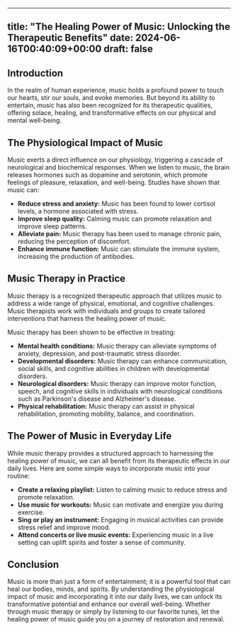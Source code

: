 
---
title: "The Healing Power of Music: Unlocking the Therapeutic Benefits"
date: 2024-06-16T00:40:09+00:00
draft: false
---

## Introduction

In the realm of human experience, music holds a profound power to touch our hearts, stir our souls, and evoke memories. But beyond its ability to entertain, music has also been recognized for its therapeutic qualities, offering solace, healing, and transformative effects on our physical and mental well-being.

## The Physiological Impact of Music

Music exerts a direct influence on our physiology, triggering a cascade of neurological and biochemical responses. When we listen to music, the brain releases hormones such as dopamine and serotonin, which promote feelings of pleasure, relaxation, and well-being. Studies have shown that music can:

- **Reduce stress and anxiety:** Music has been found to lower cortisol levels, a hormone associated with stress.
- **Improve sleep quality:** Calming music can promote relaxation and improve sleep patterns.
- **Alleviate pain:** Music therapy has been used to manage chronic pain, reducing the perception of discomfort.
- **Enhance immune function:** Music can stimulate the immune system, increasing the production of antibodies.

## Music Therapy in Practice

Music therapy is a recognized therapeutic approach that utilizes music to address a wide range of physical, emotional, and cognitive challenges. Music therapists work with individuals and groups to create tailored interventions that harness the healing power of music.

Music therapy has been shown to be effective in treating:

- **Mental health conditions:** Music therapy can alleviate symptoms of anxiety, depression, and post-traumatic stress disorder.
- **Developmental disorders:** Music therapy can enhance communication, social skills, and cognitive abilities in children with developmental disorders.
- **Neurological disorders:** Music therapy can improve motor function, speech, and cognitive skills in individuals with neurological conditions such as Parkinson's disease and Alzheimer's disease.
- **Physical rehabilitation:** Music therapy can assist in physical rehabilitation, promoting mobility, balance, and coordination.

## The Power of Music in Everyday Life

While music therapy provides a structured approach to harnessing the healing power of music, we can all benefit from its therapeutic effects in our daily lives. Here are some simple ways to incorporate music into your routine:

- **Create a relaxing playlist:** Listen to calming music to reduce stress and promote relaxation.
- **Use music for workouts:** Music can motivate and energize you during exercise.
- **Sing or play an instrument:** Engaging in musical activities can provide stress relief and improve mood.
- **Attend concerts or live music events:** Experiencing music in a live setting can uplift spirits and foster a sense of community.

## Conclusion

Music is more than just a form of entertainment; it is a powerful tool that can heal our bodies, minds, and spirits. By understanding the physiological impact of music and incorporating it into our daily lives, we can unlock its transformative potential and enhance our overall well-being. Whether through music therapy or simply by listening to our favorite tunes, let the healing power of music guide you on a journey of restoration and renewal.